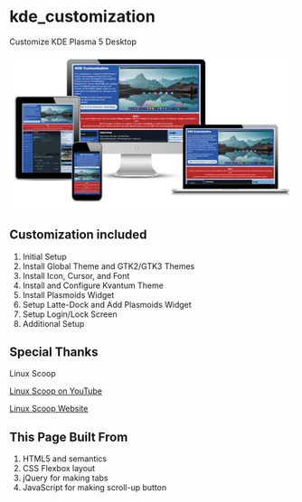 # kde_customization
Customize KDE Plasma 5 Desktop

![View Web Responsive](view_web_responsive.png)

## Customization included
1. Initial Setup
2. Install Global Theme and GTK2/GTK3 Themes
3. Install Icon, Cursor, and Font
4. Install and Configure Kvantum Theme
5. Install Plasmoids Widget
6. Setup Latte-Dock and Add Plasmoids Widget
7. Setup Login/Lock Screen
8. Additional Setup

## Special Thanks
Linux Scoop

[Linux Scoop on YouTube](https://www.youtube.com/linuxscoop)

[Linux Scoop Website](https://www.linuxscoop.com)

## This Page Built From
1. HTML5 and semantics
2. CSS Flexbox layout
2. jQuery for making tabs
3. JavaScript for making scroll-up button
